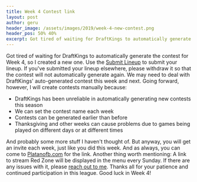 ```yaml
---
title: Week 4 Contest link
layout: post
author: geru
header_image: /assets/images/2019/week-4-new-contest.png
header_pos: 50% 40%
excerpt: Got tired of waiting for DraftKings to automatically generate the contest for Week 4, so I created a new one. Use the Submit Lineup to submit your lineup
---
```

Got tired of waiting for DraftKings to automatically generate the contest for Week 4, so I created a new one. Use the [Submit Lineup](https://www.draftkings.com/draft/contest/77132994) to submit your lineup. If you've submitted your lineup elsewhere, please withdraw it so that the contest will not automatically generate again. We may need to deal with DraftKings' auto-generated contest this week and next. Going forward, however, I will create contests manually because:

* DraftKings has been unreliable in automatically generating new contests this season
* We can set the contest name each week
* Contests can be generated earlier than before
* Thanksgiving and other weeks can cause problems due to games being played on different days or at different times

And probably some more stuff I haven't thought of. But anyway, you will get an invite each week, just like you did this week. And as always, you can come to [Platanofb.com](https://platanofb.com) for the link. Another thing worth mentioning: A link to stream Red Zone will be displayed in the menu every Sunday. If there are any issues with it, please [reach out to me](/assets/images/carlos-limardo.vcf). Thanks all for your patience and continued participation in this league. Good luck in Week 4!
